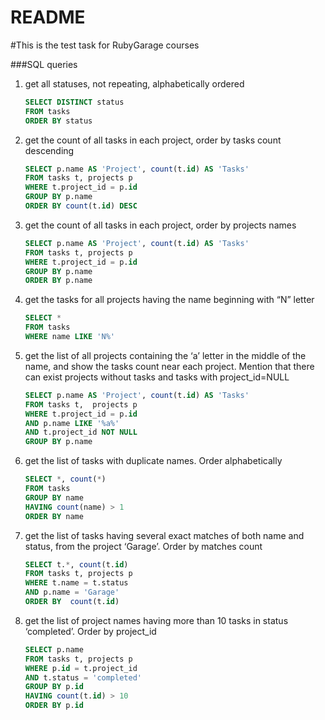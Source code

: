 # README

#This is the test task for RubyGarage courses
 
###SQL queries
 
 1. get all statuses, not repeating, alphabetically ordered

    ```sql 
    SELECT DISTINCT status
    FROM tasks
    ORDER BY status
    ```
 2. get the count of all tasks in each project, order by tasks count descending

    ```sql
    SELECT p.name AS 'Project', count(t.id) AS 'Tasks'
    FROM tasks t, projects p
    WHERE t.project_id = p.id
    GROUP BY p.name
    ORDER BY count(t.id) DESC
    ```
 3. get the count of all tasks in each project, order by projects names

    ```sql
    SELECT p.name AS 'Project', count(t.id) AS 'Tasks'
    FROM tasks t, projects p
    WHERE t.project_id = p.id
    GROUP BY p.name
    ORDER BY p.name
    ```
 4. get the tasks for all projects having the name beginning with “N” letter

    ```sql
    SELECT *
    FROM tasks
    WHERE name LIKE 'N%'
    ```
 5. get the list of all projects containing the ‘a’ letter in the middle of the name, and
    show the tasks count near each project. Mention that there can exist projects without tasks and tasks with project_id=NULL

    ```sql
    SELECT p.name AS 'Project', count(t.id) AS 'Tasks'
    FROM tasks t,  projects p
    WHERE t.project_id = p.id 
    AND p.name LIKE '%a%'
    AND t.project_id NOT NULL
    GROUP BY p.name
    ```
 6. get the list of tasks with duplicate names. Order alphabetically

     ```sql
    SELECT *, count(*)
    FROM tasks
    GROUP BY name
    HAVING count(name) > 1
    ORDER BY name
     ```
 7. get the list of tasks having several exact matches of both name and status, from
    the project ‘Garage’. Order by matches count

    ```sql
    SELECT t.*, count(t.id)
    FROM tasks t, projects p
    WHERE t.name = t.status
    AND p.name = 'Garage'
    ORDER BY  count(t.id)
    ```
 8. get the list of project names having more than 10 tasks in status ‘completed’. Order
    by project_id 

    ```sql
    SELECT p.name
    FROM tasks t, projects p
    WHERE p.id = t.project_id
    AND t.status = 'completed'
    GROUP BY p.id
    HAVING count(t.id) > 10
    ORDER BY p.id
    ```